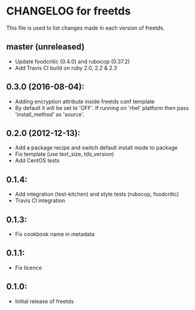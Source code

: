 # CHANGELOG for freetds

This file is used to list changes made in each version of freetds.

## master (unreleased)

* Update foodcritic (0.4.0) and rubocop (0.37.2)
* Add Travis CI build on ruby 2.0, 2.2 & 2.3

## 0.3.0 (2016-08-04):

* Adding encryption attribute inside freetds conf template
* By default it will be set to 'OFF'. If running on 'rhel' platform then pass 'install_method' as 'source'.

## 0.2.0 (2012-12-13):

* Add a package recipe and switch default install mode to package
* Fix template (use text_size, tds_version)
* Add CentOS tests

## 0.1.4:

* Add integration (test-kitchen) and style tests (rubocop, foodcritic)
* Travis CI integration

## 0.1.3:

* Fix cookbook name in metadata

## 0.1.1:

* Fix licence

## 0.1.0:

* Initial release of freetds
